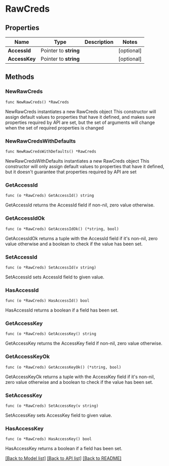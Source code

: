 # RawCreds

## Properties

Name | Type | Description | Notes
------------ | ------------- | ------------- | -------------
**AccessId** | Pointer to **string** |  | [optional] 
**AccessKey** | Pointer to **string** |  | [optional] 

## Methods

### NewRawCreds

`func NewRawCreds() *RawCreds`

NewRawCreds instantiates a new RawCreds object
This constructor will assign default values to properties that have it defined,
and makes sure properties required by API are set, but the set of arguments
will change when the set of required properties is changed

### NewRawCredsWithDefaults

`func NewRawCredsWithDefaults() *RawCreds`

NewRawCredsWithDefaults instantiates a new RawCreds object
This constructor will only assign default values to properties that have it defined,
but it doesn't guarantee that properties required by API are set

### GetAccessId

`func (o *RawCreds) GetAccessId() string`

GetAccessId returns the AccessId field if non-nil, zero value otherwise.

### GetAccessIdOk

`func (o *RawCreds) GetAccessIdOk() (*string, bool)`

GetAccessIdOk returns a tuple with the AccessId field if it's non-nil, zero value otherwise
and a boolean to check if the value has been set.

### SetAccessId

`func (o *RawCreds) SetAccessId(v string)`

SetAccessId sets AccessId field to given value.

### HasAccessId

`func (o *RawCreds) HasAccessId() bool`

HasAccessId returns a boolean if a field has been set.

### GetAccessKey

`func (o *RawCreds) GetAccessKey() string`

GetAccessKey returns the AccessKey field if non-nil, zero value otherwise.

### GetAccessKeyOk

`func (o *RawCreds) GetAccessKeyOk() (*string, bool)`

GetAccessKeyOk returns a tuple with the AccessKey field if it's non-nil, zero value otherwise
and a boolean to check if the value has been set.

### SetAccessKey

`func (o *RawCreds) SetAccessKey(v string)`

SetAccessKey sets AccessKey field to given value.

### HasAccessKey

`func (o *RawCreds) HasAccessKey() bool`

HasAccessKey returns a boolean if a field has been set.


[[Back to Model list]](../README.md#documentation-for-models) [[Back to API list]](../README.md#documentation-for-api-endpoints) [[Back to README]](../README.md)


